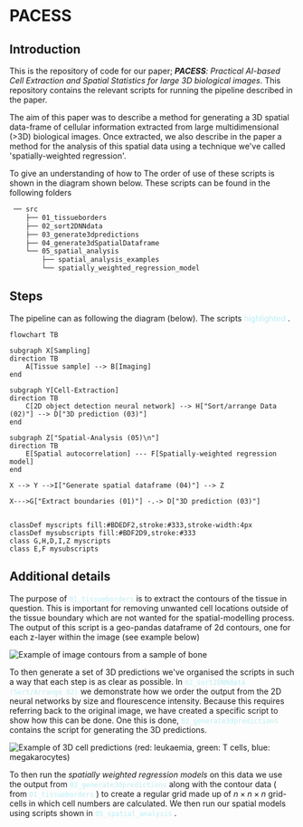 # PACESS

## Introduction

This is the repository of code for our paper; _**PACESS**: Practical AI-based Cell Extraction and Spatial Statistics for large 3D biological images_. This repository contains the relevant scripts for running the pipeline described in the paper. 

The aim of this paper was to describe a method for generating a 3D spatial data-frame of cellular information extracted from large multidimensional (>3D) biological images. Once extracted, we also describe in the paper a method for the analysis of this spatial data using a technique we've called 'spatially-weighted regression'. 

To give an understanding of how to The order of use of these scripts is shown in the diagram shown below. These scripts can be found in the following folders

```bash
 ── src
    ├── 01_tissueborders
    ├── 02_sort2DNNdata
    ├── 03_generate3dpredictions
    ├── 04_generate3dSpatialDataframe
    └── 05_spatial_analysis
        ├── spatial_analysis_examples
        └── spatially_weighted_regression_model
```

## Steps

The pipeline can as following the diagram (below). The scripts  <span style='color:#BDEDF2'> highlighted </span>. 

```mermaid
flowchart TB

subgraph X[Sampling]
direction TB
    A[Tissue sample] --> B[Imaging]
end

subgraph Y[Cell-Extraction]
direction TB
    C[2D object detection neural network] --> H["Sort/arrange Data (02)"] --> D["3D prediction (03)"]
end

subgraph Z["Spatial-Analysis (05)\n"]
direction TB
    E[Spatial autocorrelation] --- F[Spatially-weighted regression model]
end

X --> Y -->I["Generate spatial dataframe (04)"] --> Z

X--->G["Extract boundaries (01)"] -.-> D["3D prediction (03)"]


classDef myscripts fill:#BDEDF2,stroke:#333,stroke-width:4px
classDef mysubscripts fill:#BDF2D9,stroke:#333
class G,H,D,I,Z myscripts
class E,F mysubscripts

```

## Additional details

 The purpose of <span style='color:#BDEDF2'> `01_tissueborders` </span> is to extract the contours of the tissue in question. This is important for removing unwanted cell locations outside of the tissue boundary which are not wanted for the spatial-modelling process. The output of this script is a geo-pandas dataframe of 2d contours, one for each z-layer within the image (see example below)

 ![Example of image contours from a sample of bone](./figures/contours_exampld.jpg)

To then generate a set of 3D predictions we've organised the scripts in such a way that each step is as clear as possible. In <span style='color:#BDEDF2'> `02_sort2DNNdata (Sort/Arrange 02)` </span> we demonstrate how we order the output from the 2D neural networks by size and flourescence intensity. Because this requires referring back to the original image, we have created a specific script to show how this can be done. One this is done, <span style='color:#BDEDF2'> `03_generate3dpredictions` </span>  contains the script for generating the 3D predictions. 

![Example of 3D cell predictions (red: leukaemia, green: T cells, blue: megakarocytes)](./figures/predictedcelllocations.png)

To then run the _spatially weighted regression models_ on this data we use the output from <span style='color:#BDEDF2'> `03_generate3dpredictions` </span> along with the contour data ( from <span style='color:#BDEDF2'> `01_tissueborders` </span> ) to create a regular grid made up of $n \times n \times n$ grid-cells in which cell numbers are calculated. We then run our spatial models using scripts shown in <span style='color:#BDEDF2'> `05_spatial_analysis` </span> .
